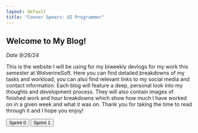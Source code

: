 ```yaml
---
layout: default
title: "Connor Spears: UI Programmer"
---
```


<!-- Intro Section -->
<article>
	<h2>Welcome to My Blog!</h2>
	<p><em>Date 9/26/24</em></p>
	<p>This is the website I will be using for my biweekly devlogs for my work this semester at WolverineSoft. Here you can find detailed breakdowns of my tasks and workload, you can also find relevant links to my social media and contact information. Each blog will feature a deep, personal look into my thoughts and development process. They will also contain images of finished work and hour breakdowns which show how much I have worked on in a given week and what it was on. Thank you for taking the time to read through it and I hope you enjoy!</p>
</article>

<!-- Blog List Section -->
<div class="tabbed-navigation">
	<button class="sprint-button" onclick="showSprint(0)">Sprint 0</button>
	<button class="sprint-button" onclick="showSprint(1)">Sprint 1</button>
	<!--<button class="sprint-button" onclick="showSprint(2)">Sprint 2</button>-->
</div>

<div id="sprint0" class="sprint-content" style="display: none;">
	<h2>Sprint 0 Blog</h2>
	<p><em>Date 09/22/24 - 10/06/24</em></p>
	<p>During this sprint I completed a technical interview, met my teammates, and made this website!</p>
	<a href="{{ '/blog/2024/09/26/sprint0Blog.html' | relative_url }}" class="read-more">Read More</a>
</div>
<div id="sprint1" class="sprint-content" style="display: none;">
	<h2>Sprint 1 Blog</h2>
	<p><em>Date 10/06/24 - 10/20/24</em></p>
	<p>During sprint 1 we created a preliminary prototype for our game!</p>
	<a href="{{ '/blog/2024/10/13/sprint1Blog.html' | relative_url }}" class="read-more">Read More</a>
</div>
<!-- For Later Sprints
<div id="sprint2" class="sprint-content" style="display: none;">
	<h2>Sprint 2 Blog</h2>
	<p><em>Date 9/26/24</em></p>
	<p>A brief overview of Sprint 2's objectives and outcomes.</p>
	<a href="sprint2-blog.html" class="read-more">Read More</a>
</div>
-->